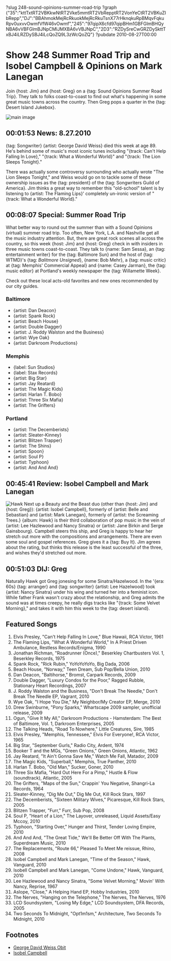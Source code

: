 ?slug 248-sound-opinions-summer-road-trip
?graph {"35":"kttTxtRT2VBKkwNtRT2Vke5mmtRT2VbRepptRT2VonYeCtRT2VBKuZIbRepp","DJ":"BBAhmokMejRcRkuokMejRcRkuTsnX77rHknqkuRpBMqvFqkuRpv0uxvvOwmfVfW46vOwmf","245":"97qipX6cfd97qipBHm1GBFGlmBHQyNBA6vVBFGlmBJNpCMlJMXBA6vVBJNpC","2D3":"RZDySreCwGRZDySkttTxBJ4iLRZDySBJ4iLcQoZQ9L3zWcQoZQ"}
?pubdate 2010-08-27T00:00

# Show 248 Summer Road Trip and Isobel Campbell & Opinions on Mark Lanegan
Join {host: Jim} and {host: Greg} on a {tag: Sound Opinions Summer Road Trip}. They talk to folks coast-to-coast to find out what's happening in some great music towns across the country. Then Greg pops a quarter in the {tag: Desert Island Jukebox}.

![main image](//static.soundopinions.org/images/2010/roadtrip.jpg)


## 00:01:53 News: 8.27.2010
{tag: Songwriter} {artist: George David Weiss} died this week at age 89. He's behind some of music's most iconic tunes including "{track: Can't Help Falling In Love}," "{track: What a Wonderful World}" and "{track: The Lion Sleeps Tonight}." 

There was actually some controversy surrounding who actually wrote "The Lion Sleeps Tonight," and Weiss would go on to tackle some of these ownership issues as the {tag: president} of the {tag: Songwriters Guild of America}. Jim thinks a great way to remember this "old-school" talent is by listening to {artist: The Flaming Lips}' completely un-ironic version of "{track: What a Wonderful World}."

## 00:08:07 Special: Summer Road Trip
What better way to round out the summer than with a Sound Opinions (virtual) summer road trip. Too often, New York, L.A. and Nashville get all the music industry attention. But, there are great rock scenes all across the country, so this week {host: Jim} and {host: Greg} check in with insiders in three music towns coast-to-coast. They talk to {name: Sam Sessa}, an {tag: entertainment writer} for the {tag: Baltimore Sun} and the host of {tag: WTMD}'s {tag: *Balitmore Unsigned*}, {name: Bob Mehr}, a {tag: music critic} at {tag: Memphis' Commercial Appeal} and {name: Casey Jarman}, the {tag: music editor} at Portland's weekly newspaper the {tag: Willamette Week}.

Check out these local acts-old favorites and new ones recommended by our city guides.

### Baltimore
- {artist: Dan Deacon}
- {artist: Spank Rock}
- {artist: Beach House}
- {artist: Double Dagger}
- {artist: J. Roddy Walston and the Business}
- {artist: Wye Oak}
- {artist: Darkroom Productions}

### Memphis
- {label: Sun Studios}
- {label: Stax Records}
- {artist: Big Star}
- {artist: Jay Reatard}
- {artist: The Magic Kids}
- {artist: Harlan T. Bobo}
- {artist: Three Six Mafia}
- {artist: The Grifters}

### Portland
- {artist: The Decemberists}
- {artist: Sleater-Kinney}
- {artist: Blitzen Trapper}
- {artist: The Shins}
- {artist: Spoon}
- {artist: Soul P}
- {artist: Typhoon}
- {artist: And And And}

## 00:45:41 Review: Isobel Campbell and Mark Lanegan
![Hawk](//static.soundopinions.org/assets/248/2450.jpg "4996189/716638240")
Next up a Beauty and the Beast duo (other than {host: Jim} and {host: Greg}): {artist: Isobel Campbell}, formerly of {artist: Belle and Sebastian} and {artist: Mark Lanegan}, formerly of {artist: the Screaming Trees.} {album: Hawk} is their third collaboration of pop music in the vein of {artist: Lee Hazlewood and Nancy Sinatra} or {artist: Jane Birkin and Serge Gainsbourg}. Campbell steers this ship, and Greg is happy to hear her stretch out more with the compositions and arrangements. There are even some soul and gospel references. Greg gives it a {tag: Buy It}. Jim agrees about the rating, but thinks this release is the least successful of the three, and wishes they'd stretched out more.

## 00:51:03 DIJ: Greg
Naturally Hawk got Greg jonesing for some Sinatra/Hazelwood. In the '{era: 60s} {tag: arranger} and {tag: songwriter} {artist: Lee Hazelwood} took {artist: Nancy Sinatra} under his wing and turned her into a feminist icon. While father Frank wasn't crazy about the relationship, and Greg admits the sound was at times creepy, he really digs tracks like "{track: Some Velvet Morning}," and takes it with him this week to the {tag: desert island}.


## Featured Songs
1. Elvis Presley, "Can't Help Falling In Love," Blue Hawaii, RCA Victor, 1961
2. The Flaming Lips, "What A Wonderful World," In A Priest Driven Ambulance, Restless Records/Enigma, 1990
3. Jonathan Richman, "Roadrunner (Once)," Beserkley Chartbusters Vol. 1, Beserkley Records, 1975
4. Spank Rock, "Rick Rubin," YoYoYoYoYo, Big Dada, 2006
5. Beach House, "Norway," Teen Dream, Sub Pop/Bella Union, 2010
6. Dan Deacon, "Baltihorse," Bromst, Carpark Records, 2009
7. Double Dagger, "Luxury Condos for the Poor," Ragged Rubble, Stationary Heart Recordings, 2007
8. J. Roddy Walston and the Business, "Don't Break The Needle," Don't Break The Needle EP, Vagrant, 2010
9. Wye Oak, "I Hope You Die," My Neighbor/My Creator EP, Merge, 2010
10. Drew Swinburne, "Pony Sparks," Whartscape 2009 sampler, unofficial release, 2009
11. Ogun, "Give It My All," Darkroom Productions - Hamsterdam: The Best of Baltimore, Vol. 1, Darkroom Enterprises, 2005
12. The Talking Heads, "Road To Nowhere," Little Creatures, Sire, 1985
13. Elvis Presley, "Memphis, Tennessee," Elvis For Everyone!, RCA Victor, 1965
14. Big Star, "September Gurls," Radio City, Ardent, 1974
15. Booker T and the MGs, "Green Onions," Green Onions, Atlantic, 1962
16. Jay Reatard, "It Ain't Gonna Save Me," Watch Me Fall, Matador, 2009
17. The Magic Kids, "Superball," Memphis, True Panther, 2010
18. Harlan T. Bobo, "Old Man," Sucker, Goner, 2010
19. Three Six Mafia, "Hard Out Here For a Pimp," Hustle & Flow (soundtrack), Atlantic, 2005
20. The Grifters, "Maps of the Sun," Crappin' You Negative, Shangri-La Records, 1964
21. Sleater-Kinney, "Dig Me Out," Dig Me Out, Kill Rock Stars, 1997
22. The Decemberists, "Sixteen Military Wives," Picaresque, Kill Rock Stars, 2005
23. Blitzen Trapper, "Furr," Furr, Sub Pop, 2008
24. Soul P, "Heart of a Lion," The Layover, unreleased, Liquid Assets/Easy Mccoy, 2010
25. Typhoon, "Starting Over," Hunger and Thirst, Tender Loving Empire, 2010
26. And And And, "The Great Tide," We'll Be Better Off With The Plants, Superdream Music, 2010
27. The Replacements, "Route 66," Pleased To Meet Me reissue, Rhino, 2008
28. Isobel Campbell and Mark Lanegan, "Time of the Season," Hawk, Vanguard, 2010
29. Isobell Campbell and Mark Lanegan, "Come Undone," Hawk, Vanguard, 2010
30. Lee Hazlewood and Nancy Sinatra, "Some Velvet Morning," Movin' With Nancy, Reprise, 1967
31. Aslope, "Close," A Helping Hand EP, Hobby Industries, 2010
32. The Nerves, "Hanging on the Telephone," The Nerves, The Nerves, 1976
33. LCD Soundsystem, "Losing My Edge," LCD Soundsystem, DFA Records, 2005
34. Two Seconds To Midnight, "Opt1m1sm," Architecture, Two Seconds To Midnight, 2010


## Footnotes
- [George David Weiss Obit](http://www.nytimes.com/2010/08/24/arts/music/24weiss.html)
- [Isobel Campbell](http://www.isobelcampbell.com/)
